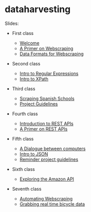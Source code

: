 # dataharvesting


Slides:

-   First class
    -   [Welcome](./welcome/welcome.html)
    -   [A Primer on Webscraping](./primer_webscraping/primer_webscraping.html)
    -   [Data Formats for Webscraping](./data_formats_wscrap/data_formats_wscrap.html)
    
-   Second class
    -   [Intro to Regular Expressions](./intro_regex/intro_regex.html)
    -   [Intro to XPath](./intro_xpath/intro_xpath.html)
    
-   Third class
    -   [Scraping Spanish Schools](./case_study_spanish_schools/case_study_spanish_schools.html)
    -   [Project Guidelines](./project_guidelines/project_guidelines.html)
    
-   Fourth class
    -   [Introduction to REST APIs](./intro_apis/intro_apis.html)
    -   [A Primer on REST APIs](./primer_apis/primer_apis.html)
    
-   Fifth class
    -   [A Dialogue between computers](./dialogue_between_computers/dialogue_between_computers.html)
    -   [Intro to JSON](./intro_json/intro_json.html)
    -   [Reminder project guidelines](./project_guidelines/project_guidelines.html)

-   Sixth class
    -   [Exploring the Amazon API](./cs_exploring_amazon_api/cs_exploring_amazon_api.html)
    
-   Seventh class
    -   [Automating Webscraping](./automating_web_scraping/automating_web_scraping.html)
    -   [Grabbing real time bicycle data](./automating_apis/automating_apis.html)
